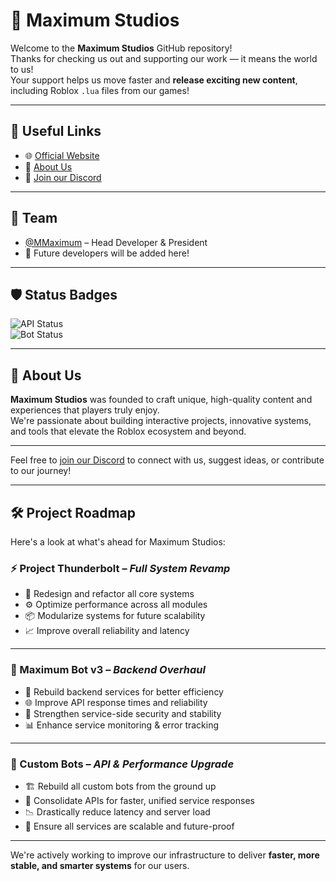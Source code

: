 # 🌟 Maximum Studios

Welcome to the **Maximum Studios** GitHub repository!  
Thanks for checking us out and supporting our work — it means the world to us!  
Your support helps us move faster and **release exciting new content**, including Roblox `.lua` files from our games!

---

## 🔗 Useful Links

- 🌐 [Official Website](https://maximumstudios.xyz)  
- 👤 [About Us](https://about.maximumstudios.xyz)  
- 💬 [Join our Discord](https://invite.maximumstudios.xyz)

---

## 👥 Team

- [@MMaximum](https://github.com/MMaximum) – Head Developer & President 
- 🚧 Future developers will be added here!

---

## 🛡️ Status Badges

![API Status](https://img.shields.io/badge/API_SERVICES-WORKING-brightgreen?style=for-the-badge)  
![Bot Status](https://img.shields.io/badge/BOT_SERVICES-WORKING-brightgreen?style=for-the-badge)

---

## 🚀 About Us

**Maximum Studios** was founded to craft unique, high-quality content and experiences that players truly enjoy.  
We're passionate about building interactive projects, innovative systems, and tools that elevate the Roblox ecosystem and beyond.

---

Feel free to [join our Discord](https://invite.maximumstudios.xyz) to connect with us, suggest ideas, or contribute to our journey!

---

## 🛠️ Project Roadmap

Here's a look at what's ahead for Maximum Studios:

### ⚡ Project Thunderbolt – *Full System Revamp*

- 🔄 Redesign and refactor all core systems  
- ⚙️ Optimize performance across all modules  
- 📦 Modularize systems for future scalability  
- 📈 Improve overall reliability and latency

---

### 🤖 Maximum Bot v3 – *Backend Overhaul*

- 🧠 Rebuild backend services for better efficiency  
- 🌐 Improve API response times and reliability  
- 🔐 Strengthen service-side security and stability  
- 📊 Enhance service monitoring & error tracking

---

### 🔧 Custom Bots – *API & Performance Upgrade*

- 🏗️ Rebuild all custom bots from the ground up  
- 🧬 Consolidate APIs for faster, unified service responses  
- 📉 Drastically reduce latency and server load  
- 🔄 Ensure all services are scalable and future-proof

---

We're actively working to improve our infrastructure to deliver **faster, more stable, and smarter systems** for our users.

